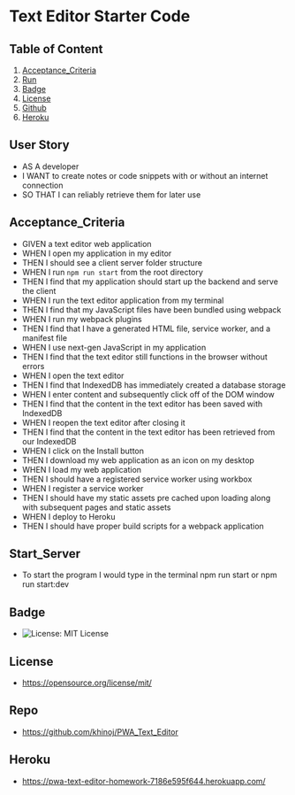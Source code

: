 # Text Editor Starter Code

## Table of Content
  1. [Acceptance_Criteria](#acceptance_criteria)
  2. [Run](#start_server)
  3. [Badge](#badge)
  4. [License](#license)
  5. [Github](#github)
  6. [Heroku](#heroku)

## User Story

- AS A developer
- I WANT to create notes or code snippets with or without an internet connection
- SO THAT I can reliably retrieve them for later use

## Acceptance_Criteria

- GIVEN a text editor web application
- WHEN I open my application in my editor
- THEN I should see a client server folder structure
- WHEN I run `npm run start` from the root directory
- THEN I find that my application should start up the backend and serve the client
- WHEN I run the text editor application from my terminal
- THEN I find that my JavaScript files have been bundled using webpack
- WHEN I run my webpack plugins
- THEN I find that I have a generated HTML file, service worker, and a manifest file
- WHEN I use next-gen JavaScript in my application
- THEN I find that the text editor still functions in the browser without errors
- WHEN I open the text editor
- THEN I find that IndexedDB has immediately created a database storage
- WHEN I enter content and subsequently click off of the DOM window
- THEN I find that the content in the text editor has been saved with IndexedDB
- WHEN I reopen the text editor after closing it
- THEN I find that the content in the text editor has been retrieved from our IndexedDB
- WHEN I click on the Install button
- THEN I download my web application as an icon on my desktop
- WHEN I load my web application
- THEN I should have a registered service worker using workbox
- WHEN I register a service worker
- THEN I should have my static assets pre cached upon loading along with subsequent pages and static assets
- WHEN I deploy to Heroku
- THEN I should have proper build scripts for a webpack application

## Start_Server
  - To start the program I would type in the terminal npm run start or npm run start:dev

## Badge
  - ![License: MIT License](https://img.shields.io/badge/License-MIT.0-red)

## License
  - https://opensource.org/license/mit/

## Repo
  - https://github.com/khinoj/PWA_Text_Editor

## Heroku
- https://pwa-text-editor-homework-7186e595f644.herokuapp.com/